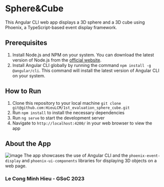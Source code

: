 # Sphere&Cube

This Angular CLI web app displays a 3D sphere and a 3D cube using Phoenix, a TypeScript-based event display framework.

## Prerequisites

1. Install Node.js and NPM on your system. You can download the latest version of Node.js from the [official website](https://nodejs.org/en/download/).
2. Install Angular CLI globally by running the command `npm install -g @angular/cli`. This command will install the latest version of Angular CLI on your system.

## How to Run

1. Clone this repository to your local machine
```git clone git@github.com:HieuLCM/1st_evaluation_sphere_cube.git```
2. Run `npm install` to install the necessary dependencies
3. Run `ng serve` to start the development server
4. Navigate to `http://localhost:4200/` in your web browser to view the app

## About the App
![image](https://user-images.githubusercontent.com/88785267/224266014-57ddbd1d-f6e2-4223-bc8e-5a1f87e8c357.png)
The app showcases the use of Angular CLI and the `phoenix-event-display` and `phoenix-ui-components` libraries for displaying 3D objects on a web page.

### Le Cong Minh Hieu - GSoC 2023

